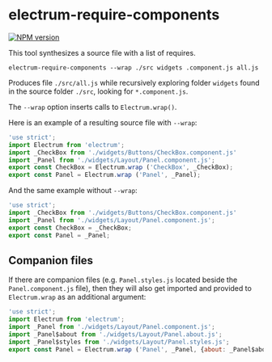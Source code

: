 # electrum-require-components

[![NPM version](https://img.shields.io/npm/v/electrum-require-components.svg)](https://www.npmjs.com/package/electrum-require-components)

This tool synthesizes a source file with a list of requires.

```
electrum-require-components --wrap ./src widgets .component.js all.js
```

Produces file `./src/all.js` while recursively exploring folder `widgets`
found in the source folder `./src`, looking for `*.component.js`.

The `--wrap` option inserts calls to `Electrum.wrap()`.

Here is an example of a resulting source file with `--wrap`:

```javascript
'use strict';
import Electrum from 'electrum';
import _CheckBox from './widgets/Buttons/CheckBox.component.js'
import _Panel from './widgets/Layout/Panel.component.js';
export const CheckBox = Electrum.wrap ('CheckBox', _CheckBox);
export const Panel = Electrum.wrap ('Panel', _Panel);
```

And the same example without `--wrap`:

```javascript
'use strict';
import _CheckBox from './widgets/Buttons/CheckBox.component.js'
import _Panel from './widgets/Layout/Panel.component.js';
export const CheckBox = _CheckBox;
export const Panel = _Panel;
```

## Companion files

If there are companion files (e.g. `Panel.styles.js` located beside
the `Panel.component.js` file), then they will also get imported and
provided to `Electrum.wrap` as an additional argument:

```javascript
'use strict';
import Electrum from 'electrum';
import _Panel from './widgets/Layout/Panel.component.js';
import _Panel$about from './widgets/Layout/Panel.about.js';
import _Panel$styles from './widgets/Layout/Panel.styles.js';
export const Panel = Electrum.wrap ('Panel', _Panel, {about: _Panel$about, styles: _Panel$styles});
```
